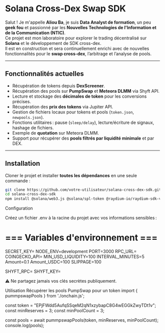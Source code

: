 # Solana Cross-Dex Swap SDK

Salut ! Je m'appelle **Aliou Ba**, je suis **Data Analyst de formation**, un peu **geek fou** et passionné par les **Nouvelles Technologies de l'Information et de la Communication (NTIC)**.  
Ce projet est mon laboratoire pour explorer le trading décentralisé sur **Solana** et le développement de SDK cross-dex.  
Il est en construction et sera continuellement enrichi avec de nouvelles fonctionnalités pour le **swap cross-dex**, l’arbitrage et l’analyse de pools.

---

## Fonctionnalités actuelles

- Récupération de tokens depuis **DexScreener**.
- Récupération des pools sur **PumpSwap** et **Meteora DLMM** via Shyft API.
- Lecture et stockage des **décimales de token** pour les conversions précises.
- Récupération des **prix des tokens** via Jupiter API.
- Gestion de fichiers locaux pour tokens et pools (`token.json`, `newpools.json`).
- Fonctions utilitaires : pause (`sleep/delay`), lecture/écriture de signaux, hashage de fichiers.
- Exemple de **quotation** sur Meteora DLMM.
- Support pour récupérer des **pools filtrés par liquidité minimale** et par DEX.

---

## Installation

Cloner le projet et installer **toutes les dépendances** en une seule commande :

```bash
git clone https://github.com/votre-utilisateur/solana-cross-dex-sdk.git
cd solana-cross-dex-sdk
npm install @solana/web3.js @solana/spl-token @raydium-io/raydium-sdk-v2 node-fetch bn.js dotenv bs58 @meteora-ag/dlmm
```

Configuration

Créez un fichier .env à la racine du projet avec vos informations sensibles :
# === Variables d'environnement ===
SECRET_KEY=
NODE_ENV=development
PORT=3000
RPC_URL=
COINGECKO_API=
MIN_USD_LIQUIDITY=100
INTERVAL_MINUTES=5
Amount=0.1
Amount_USDC=100
SLIPPAGE=100

SHYFT_RPC=
SHYFT_KEY=

⚠️ Ne partagez jamais vos clés secrètes publiquement.

Utilisation
Récupérer les pools PumpSwap pour un token
import { pummpswapPools } from './onchain.js';

const token = "EPjFWdd5AufqSSqeM2qN1xzybapC8G4wEGGkZwyTDt1v";
const minReserves = 3;
const minPoolCount = 3;

const pools = await pummpswapPools(token, minReserves, minPoolCount);
console.log(pools);

